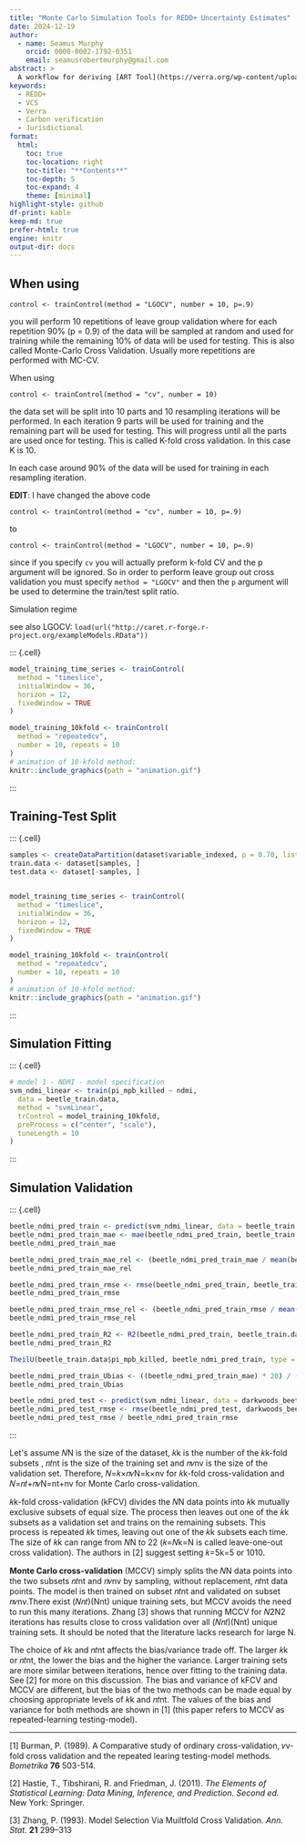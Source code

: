```yaml
---
title: "Monte Carlo Simulation Tools for REDD+ Uncertainty Estimates"
date: 2024-12-19
author: 
  - name: Seamus Murphy
    orcid: 0000-0002-1792-0351 
    email: seamusrobertmurphy@gmail.com
abstract: > 
  A workflow for deriving [ART Tool](https://verra.org/wp-content/uploads/2024/02/VT0007-Unplanned-Deforestation-Allocation-v1.0.pdf).
keywords:
  - REDD+
  - VCS
  - Verra
  - Carbon verification
  - Jurisdictional
format: 
  html:
    toc: true
    toc-location: right
    toc-title: "**Contents**"
    toc-depth: 5
    toc-expand: 4
    theme: [minimal]
highlight-style: github
df-print: kable
keep-md: true
prefer-html: true
engine: knitr
output-dir: docs
---
```












## When using

`control <- trainControl(method = "LGOCV", number = 10, p=.9)`

you will perform 10 repetitions of leave group validation where for each repetition 90% (p = 0.9) of the data will be sampled at random and used for training while the remaining 10% of data will be used for testing. This is also called Monte-Carlo Cross Validation. Usually more repetitions are performed with MC-CV.

When using

`control <- trainControl(method = "cv", number = 10)`

the data set will be split into 10 parts and 10 resampling iterations will be performed. In each iteration 9 parts will be used for training and the remaining part will be used for testing. This will progress until all the parts are used once for testing. This is called K-fold cross validation. In this case K is 10.

In each case around 90% of the data will be used for training in each resampling iteration.

**EDIT**: I have changed the above code

`control <- trainControl(method = "cv", number = 10, p=.9)`

to

`control <- trainControl(method = "LGOCV", number = 10, p=.9)`

since if you specify `cv` you will actually preform k-fold CV and the p argument will be ignored. So in order to perform leave group out cross validation you must specify `method = "LGOCV"` and then the `p` argument will be used to determine the train/test split ratio.

Simulation regime

see also LGOCV: `load(url("http://caret.r-forge.r-project.org/exampleModels.RData"))`



::: {.cell}

```{.r .cell-code}
model_training_time_series <- trainControl(
  method = "timeslice",
  initialWindow = 36,
  horizon = 12,
  fixedWindow = TRUE
)

model_training_10kfold <- trainControl(
  method = "repeatedcv",
  number = 10, repeats = 10
)
# animation of 10-kfold method:
knitr::include_graphics(path = "animation.gif")
```
:::



## Training-Test Split



::: {.cell}

```{.r .cell-code}
samples <- createDataPartition(dataset$variable_indexed, p = 0.70, list = FALSE)
train.data <- dataset[samples, ]
test.data <- dataset[-samples, ]


model_training_time_series <- trainControl(
  method = "timeslice",
  initialWindow = 36,
  horizon = 12,
  fixedWindow = TRUE
)

model_training_10kfold <- trainControl(
  method = "repeatedcv",
  number = 10, repeats = 10
)
# animation of 10-kfold method:
knitr::include_graphics(path = "animation.gif")
```
:::



## Simulation Fitting



::: {.cell}

```{.r .cell-code}
# model 1 - NDMI - model specification
svm_ndmi_linear <- train(pi_mpb_killed ~ ndmi,
  data = beetle_train.data,
  method = "svmLinear",
  trControl = model_training_10kfold,
  preProcess = c("center", "scale"),
  tuneLength = 10
)
```
:::



## Simulation Validation



::: {.cell}

```{.r .cell-code}
beetle_ndmi_pred_train <- predict(svm_ndmi_linear, data = beetle_train.data)
beetle_ndmi_pred_train_mae <- mae(beetle_ndmi_pred_train, beetle_train.data$pi_mpb_killed)
beetle_ndmi_pred_train_mae

beetle_ndmi_pred_train_mae_rel <- (beetle_ndmi_pred_train_mae / mean(beetle_train.data$pi_mpb_killed)) * 100
beetle_ndmi_pred_train_mae_rel

beetle_ndmi_pred_train_rmse <- rmse(beetle_ndmi_pred_train, beetle_train.data$pi_mpb_killed)
beetle_ndmi_pred_train_rmse

beetle_ndmi_pred_train_rmse_rel <- (beetle_ndmi_pred_train_rmse / mean(beetle_train.data$pi_mpb_killed)) * 100
beetle_ndmi_pred_train_rmse_rel

beetle_ndmi_pred_train_R2 <- R2(beetle_ndmi_pred_train, beetle_train.data$pi_mpb_killed)
beetle_ndmi_pred_train_R2

TheilU(beetle_train.data$pi_mpb_killed, beetle_ndmi_pred_train, type = 2)

beetle_ndmi_pred_train_Ubias <- ((beetle_ndmi_pred_train_mae) * 20) / ((beetle_ndmi_pred_train_mae)^2)
beetle_ndmi_pred_train_Ubias

beetle_ndmi_pred_test <- predict(svm_ndmi_linear, data = darkwoods_beetle_plots_data)
beetle_ndmi_pred_test_rmse <- rmse(beetle_ndmi_pred_test, darkwoods_beetle_plots_data$pi_mpb_killed)
beetle_ndmi_pred_test_rmse / beetle_ndmi_pred_train_rmse
```
:::



Let's assume 𝑁N is the size of the dataset, 𝑘k is the number of the 𝑘k-fold subsets , 𝑛𝑡nt is the size of the training set and 𝑛𝑣nv is the size of the validation set. Therefore, 𝑁=𝑘×𝑛𝑣N=k×nv for 𝑘k-fold cross-validation and 𝑁=𝑛𝑡+𝑛𝑣N=nt+nv for Monte Carlo cross-validation.

𝑘k-fold cross-validation (kFCV) divides the 𝑁N data points into 𝑘k mutually exclusive subsets of equal size. The process then leaves out one of the 𝑘k subsets as a validation set and trains on the remaining subsets. This process is repeated 𝑘k times, leaving out one of the 𝑘k subsets each time. The size of 𝑘k can range from 𝑁N to 22 (𝑘=𝑁k=N is called leave-one-out cross validation). The authors in \[2\] suggest setting 𝑘=5k=5 or 1010.

**Monte Carlo cross-validation** (MCCV) simply splits the 𝑁N data points into the two subsets 𝑛𝑡nt and 𝑛𝑣nv by sampling, without replacement, 𝑛𝑡nt data points. The model is then trained on subset 𝑛𝑡nt and validated on subset 𝑛𝑣nv.There exist (𝑁𝑛𝑡)(Nnt) unique training sets, but MCCV avoids the need to run this many iterations. Zhang \[3\] shows that running MCCV for 𝑁2N2 iterations has results close to cross validation over all (𝑁𝑛𝑡)(Nnt) unique training sets. It should be noted that the literature lacks research for large N.

The choice of 𝑘k and 𝑛𝑡nt affects the bias/variance trade off. The larger 𝑘k or 𝑛𝑡nt, the lower the bias and the higher the variance. Larger training sets are more similar between iterations, hence over fitting to the training data. See \[2\] for more on this discussion. The bias and variance of kFCV and MCCV are different, but the bias of the two methods can be made equal by choosing appropriate levels of 𝑘k and 𝑛𝑡nt. The values of the bias and variance for both methods are shown in \[1\] (this paper refers to MCCV as repeated-learning testing-model).

------------------------------------------------------------------------

\[1\] Burman, P. (1989). A Comparative study of ordinary cross-validation, 𝑣v-fold cross validation and the repeated learing testing-model methods. *Bometrika* **76** 503-514.

\[2\] Hastie, T., Tibshirani, R. and Friedman, J. (2011). *The Elements of Statistical Learning: Data Mining, Inference, and Prediction. Second ed.* New York: Springer.

\[3\] Zhang, P. (1993). Model Selection Via Muiltfold Cross Validation. *Ann. Stat.* **21** 299–313
